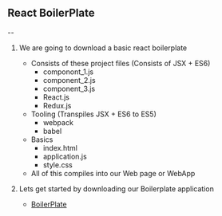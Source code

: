 ## React BoilerPlate
--


1. We are going to download a basic react boilerplate
    - Consists of these project files (Consists of JSX + ES6)
        - componont_1.js
        - component_2.js
        - component_3.js
        - React.js
        - Redux.js
    - Tooling (Transpiles JSX + ES6 to ES5)
        - webpack 
        - babel
    - Basics
        - index.html
        - application.js
        - style.css
    - All of this compiles into our Web page or WebApp

2. Lets get started by downloading our Boilerplate application
    - [BoilerPlate](https://github.com/stephengrider/ReduxSimpleStarter)